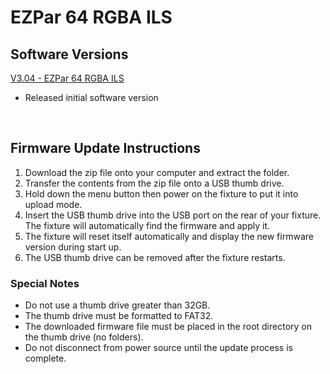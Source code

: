 # EZPar 64 RGBA ILS

## Software Versions

[V3.04 - EZPar 64 RGBA ILS](https://github.com/Chauvet-DJ/EZPAR64RGBAILS/blob/70dba37ae2565e822f1999e10ef40c94f1572e11/Firmware/V3.04.zip)
- Released initial software version

&nbsp;

## Firmware Update Instructions
1. Download the zip file onto your computer and extract the folder.
2. Transfer the contents from the zip file onto a USB thumb drive.
3. Hold down the menu button then power on the fixture to put it into upload mode.
4. Insert the USB thumb drive into the USB port on the rear of your fixture. The fixture will automatically find the firmware and apply it.
5. The fixture will reset itself automatically and display the new firmware version during start up.
6. The USB thumb drive can be removed after the fixture restarts.

### Special Notes
* Do not use a thumb drive greater than 32GB.
* The thumb drive must be formatted to FAT32.
* The downloaded firmware file must be placed in the root directory on the thumb drive (no folders).
* Do not disconnect from power source until the update process is complete.
